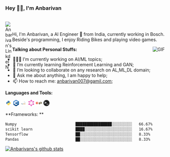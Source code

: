### Hey 👋🏽, I'm Anbarivan
<br/>
<a href="https://www.linkedin.com/in/anbarivan/">
  <img align="left" alt="Anbarivan's LinkdeIN" width="22px" src="https://cdn.jsdelivr.net/npm/simple-icons@v3/icons/linkedin.svg" />
</a>
<br />
  
Hi, I'm Anbarivan, a AI Engineer 🚀 from India, currently working in Bosch. Beside's programming, I enjoy Riding Bikes and playing video games.

<img align="right" alt="GIF" src="https://media.giphy.com/media/836HiJc7pgzy8iNXCn/giphy.gif" />
  
**Talking about Personal Stuffs:**

- 👨🏽‍💻 I’m currently working on AI/ML topics;
- 🌱 I’m currently learning Reinforcement Learning and GAN;
- 👯 I’m looking to collaborate on any research on AL,ML,DL domain;
- 💬 Ask me about anything, I am happy to help;
- 📫 How to reach me: anbarivan007@gamil.com;

**Languages and Tools:**  

<code><img height="20" src="https://raw.githubusercontent.com/github/explore/80688e429a7d4ef2fca1e82350fe8e3517d3494d/topics/python/python.png"></code>
<code><img height="20" src="https://raw.githubusercontent.com/github/explore/80688e429a7d4ef2fca1e82350fe8e3517d3494d/topics/cpp/cpp.png"></code>
<code><img height="20" src="https://raw.githubusercontent.com/github/explore/80688e429a7d4ef2fca1e82350fe8e3517d3494d/topics/mysql/mysql.png"></code>
<code><img height="20" src="https://raw.githubusercontent.com/github/explore/5c058a388828bb5fde0bcafd4bc867b5bb3f26f3/topics/graphql/graphql.png"></code>
<code><img height="20" src="https://raw.githubusercontent.com/github/explore/80688e429a7d4ef2fca1e82350fe8e3517d3494d/topics/git/git.png"></code>
<code><img height="20" src="https://raw.githubusercontent.com/github/explore/80688e429a7d4ef2fca1e82350fe8e3517d3494d/topics/terminal/terminal.png"></code>

**Frameworks: ** 

```text
Numpy                          ████████████████░░░░░░░░░   66.67% 
scikit learn                   ████░░░░░░░░░░░░░░░░░░░░░   16.67% 
Tensorflow                     ██░░░░░░░░░░░░░░░░░░░░░░░   8.33% 
Pandas                         ██░░░░░░░░░░░░░░░░░░░░░░░   8.33%
```



[![Anbarivans's github stats](https://github-readme-stats.vercel.app/api?username=AnbuLenin)](https://github.com/AnbuLenin/github-readme-stats)




